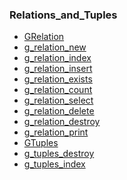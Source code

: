 ### Relations_and_Tuples

* [GRelation]()
* [g_relation_new]()
* [g_relation_index]()
* [g_relation_insert]()
* [g_relation_exists]()
* [g_relation_count]()
* [g_relation_select]()
* [g_relation_delete]()
* [g_relation_destroy]()
* [g_relation_print]()
* [GTuples]()
* [g_tuples_destroy]()
* [g_tuples_index]()
